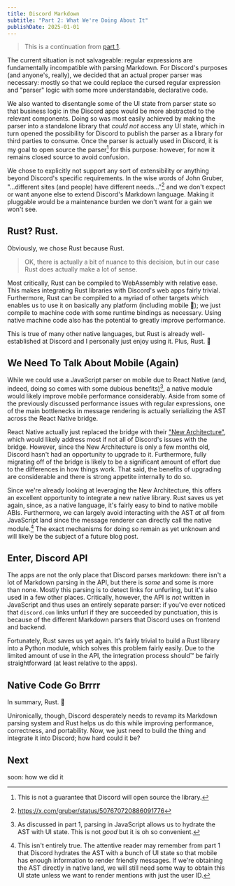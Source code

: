 ```yaml
---
title: Discord Markdown
subtitle: "Part 2: What We're Doing About It"
publishDate: 2025-01-01
---
```


> This is a continuation from [part 1](/blog/2024/12/discord-markdown-part-1).

The current situation is not salvageable: regular expressions are fundamentally
incompatible with parsing Markdown. For Discord's purposes (and anyone's,
really), we decided that an actual proper parser was necessary: mostly so that
we could replace the cursed regular expression and "parser" logic with some more
understandable, declarative code.

We also wanted to disentangle some of the UI state from parser state so that
business logic in the Discord apps would be more abstracted to the relevant
components. Doing so was most easily achieved by making the parser into a
standalone library that _could not_ access any UI state, which in turn opened
the possibility for Discord to publish the parser as a library for third parties
to consume. Once the parser is actually used in Discord, it is my goal to open
source the parser[^1] for this purpose: however, for now it remains closed
source to avoid confusion.

[^1]: This is not a guarantee that Discord will open source the library.

We chose to explicitly not support any sort of extensibility or anything beyond
Discord's specific requirements. In the wise words of John Gruber, "...different
sites (and people) have different needs..."[^2] and we don't expect or want
anyone else to extend Discord's Markdown language. Making it pluggable would be
a maintenance burden we don't want for a gain we won't see.

[^2]: https://x.com/gruber/status/507670720886091776

## Rust? Rust.

Obviously, we chose Rust because Rust.

> OK, there is actually a bit of nuance to this decision, but in our case Rust
> does actually make a lot of sense.

Most critically, Rust can be compiled to WebAssembly with relative ease. This
makes integrating Rust libraries with Discord's web apps fairly trivial.
Furthermore, Rust can be compiled to a myriad of other targets which enables us
to use it on basically any platform (including mobile 👀); we just compile to
machine code with some runtime bindings as necessary. Using native machine code
also has the potential to greatly improve performance.

This is true of many other native languages, but Rust is already
well-established at Discord and I personally just enjoy using it. Plus, Rust. 🚀

## We Need To Talk About Mobile (Again)

While we could use a JavaScript parser on mobile due to React Native (and,
indeed, doing so comes with some dubious benefits)[^3], a native module would
likely improve mobile performance considerably. Aside from some of the
previously discussed performance issues with regular expressions, one of the
main bottlenecks in message rendering is actually serializing the AST across the
React Native bridge.

[^3]:
    As discussed in part 1, parsing in JavaScript allows us to hydrate the AST
    with UI state. This is not _good_ but it is oh so convenient.

React Native actually just replaced the bridge with their
["New Architecture"](https://reactnative.dev/blog/2024/10/23/the-new-architecture-is-here),
which would likely address most if not all of Discord's issues with the bridge.
However, since the New Architecture is only a few months old, Discord hasn't had
an opportunity to upgrade to it. Furthermore, fully migrating off of the bridge
is likely to be a significant amount of effort due to the differences in how
things work. That said, the benefits of upgrading are considerable and there is
strong appetite internally to do so.

Since we're already looking at leveraging the New Architecture, this offers an
excellent opportunity to integrate a new native library. Rust saves us yet
again, since, as a native language, it's fairly easy to bind to native mobile
ABIs. Furthermore, we can largely avoid interacting with the AST _at all_ from
JavaScript land since the message renderer can directly call the native
module.[^4] The exact mechanisms for doing so remain as yet unknown and will
likely be the subject of a future blog post.

[^4]:
    This isn't entirely true. The attentive reader may remember from part 1 that
    Discord hydrates the AST with a bunch of UI state so that mobile has enough
    information to render friendly messages. If we're obtaining the AST directly
    in native land, we will still need some way to obtain this UI state unless
    we want to render mentions with just the user ID.

## Enter, Discord API

The apps are not the only place that Discord parses markdown: there isn't a lot
of Markdown parsing in the API, but there is _some_ and some is more than none.
Mostly this parsing is to detect links for unfurling, but it's also used in a
few other places. Critically, however, the API is _not_ written in JavaScript
and thus uses an entirely separate parser: if you've ever noticed that
`discord.com` links unfurl if they are succeeded by punctuation, this is because
of the different Markdown parsers that Discord uses on frontend and backend.

Fortunately, Rust saves us yet again. It's fairly trivial to build a Rust
library into a Python module, which solves this problem fairly easily. Due to
the limited amount of use in the API, the integration process should™ be fairly
straightforward (at least relative to the apps).

## Native Code Go Brrrr

In summary, Rust. 🚀

Unironically, though, Discord desperately needs to revamp its Markdown parsing
system and Rust helps us do this while improving performance, correctness, and
portability. Now, we just need to build the thing and integrate it into Discord;
how hard could it be?

## Next

soon: how we did it
